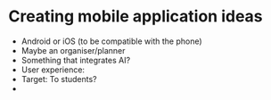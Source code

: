 # Creating mobile application ideas
- Android or iOS (to be compatible with the phone)
- Maybe an organiser/planner
- Something that integrates AI? 
- User experience:
- Target: To students?
- 
